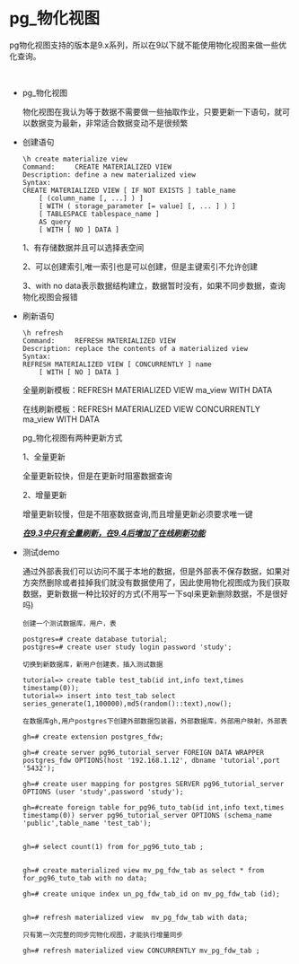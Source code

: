 # pg_物化视图





​	pg物化视图支持的版本是9.x系列，所以在9以下就不能使用物化视图来做一些﻿优化查询。

​	

- pg_物化视图

  物化视图在我认为等于数据不需要做一些抽取作业，只要更新一下语句，就可以数据变为最新，非常适合数据变动不是很频繁

- 创建语句

  ```
  \h create materialize view
  Command:     CREATE MATERIALIZED VIEW
  Description: define a new materialized view
  Syntax:
  CREATE MATERIALIZED VIEW [ IF NOT EXISTS ] table_name
      [ (column_name [, ...] ) ]
      [ WITH ( storage_parameter [= value] [, ... ] ) ]
      [ TABLESPACE tablespace_name ]
      AS query
      [ WITH [ NO ] DATA ]
  
  ```

  

  1、有存储数据并且可以选择表空间

  

  2、可以创建索引,唯一索引也是可以创建，但是主键索引不允许创建

  

  3、with no data表示数据结构建立，数据暂时没有，如果不同步数据，查询物化视图会报错

  

- 刷新语句

  ```
  \h refresh
  Command:     REFRESH MATERIALIZED VIEW
  Description: replace the contents of a materialized view
  Syntax:
  REFRESH MATERIALIZED VIEW [ CONCURRENTLY ] name
      [ WITH [ NO ] DATA ]
  ```

  

  全量刷新模板：REFRESH MATERIALIZED VIEW ma_view WITH DATA

  

  在线刷新模板：REFRESH MATERIALIZED VIEW CONCURRENTLY  ma_view WITH DATA

  

  pg_物化视图有两种更新方式

  

  1、全量更新

  

  全量更新较快，但是在更新时阻塞数据查询

  

  2、增量更新

  

  增量更新较慢，但是不阻塞数据查询,而且增量更新必须要求唯一键

  

  ***<u>在9.3中只有全量刷新，在9.4后增加了在线刷新功能</u>***

  

- 测试demo

  

  通过外部表我们可以访问不属于本地的数据，但是外部表不保存数据，如果对方突然删除或者挂掉我们就没有数据使用了，因此使用物化视图成为我们获取数据，更新数据一种比较好的方式(不用写一下sql来更新删除数据，不是很好吗)

  

  ```
  创建一个测试数据库，用户，表
  
  postgres=# create database tutorial;
  postgres=# create user study login password 'study';
  
  切换到新数据库，新用户创建表，插入测试数据
  
  tutorial=> create table test_tab(id int,info text,times timestamp(0));
  tutorial=> insert into test_tab select series_generate(1,100000),md5(random()::text),now();
  
  在数据库gh,用户postgres下创建外部数据包装器，外部数据库，外部用户映射，外部表
  
  gh=# create extension postgres_fdw;
  
  gh=# create server pg96_tutorial_server FOREIGN DATA WRAPPER postgres_fdw OPTIONS(host '192.168.1.12', dbname 'tutorial',port '5432');
  
  gh=# create user mapping for postgres SERVER pg96_tutorial_server OPTIONS (user 'study',password 'study');
  
  gh=#create foreign table for_pg96_tuto_tab(id int,info text,times timestamp(0)) server pg96_tutorial_server OPTIONS (schema_name 'public',table_name 'test_tab');
  
  
  gh=# select count(1) from for_pg96_tuto_tab ;
  
  
  gh=# create materialized view mv_pg_fdw_tab as select * from for_pg96_tuto_tab with no data;
  
  gh=# create unique index un_pg_fdw_tab_id on mv_pg_fdw_tab (id);
  
  
  gh=# refresh materialized view  mv_pg_fdw_tab with data;
  
  只有第一次完整的同步完物化视图，才能执行增量同步
  
  gh=# refresh materialized view CONCURRENTLY mv_pg_fdw_tab ;
  
  
  ```

  

  ​	









